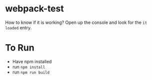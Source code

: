 # webpack-test
How to know if it is working? Open up the console and look for the `it loaded` entry.

# To Run
* Have npm installed
* run `npm install` 
* run `npm run build`
